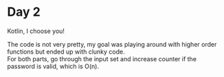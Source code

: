 # Day 2

Kotlin, I choose you!

The code is not very pretty, my goal was playing around with higher order functions but ended up with clunky code. \
For both parts, go through the input set and increase counter if the password is valid, which is O(n).